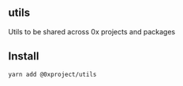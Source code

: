 utils
------

Utils to be shared across 0x projects and packages

## Install

```bash
yarn add @0xproject/utils
```
